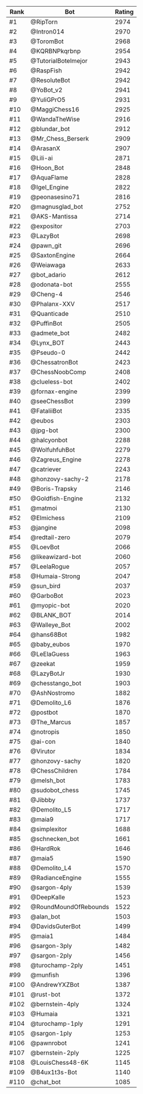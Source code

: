 Rank|Bot|Rating
---|---|---
#1|@RipTorn|2974
#2|@Intron014|2970
#3|@ToromBot|2968
#4|@KQRBNPkqrbnp|2954
#5|@TutorialBotelmejor|2943
#6|@RaspFish|2942
#7|@ResoluteBot|2942
#8|@YoBot_v2|2941
#9|@YuliGPrO5|2931
#10|@MaggiChess16|2925
#11|@WandaTheWise|2916
#12|@blundar_bot|2912
#13|@Mr_Chess_Berserk|2909
#14|@ArasanX|2907
#15|@Lili-ai|2871
#16|@Hoon_Bot|2848
#17|@AquaFlame|2828
#18|@Igel_Engine|2822
#19|@peonasesino71|2816
#20|@magnusglad_bot|2752
#21|@AKS-Mantissa|2714
#22|@expositor|2703
#23|@LazyBot|2698
#24|@pawn_git|2696
#25|@SaxtonEngine|2664
#26|@Weiawaga|2633
#27|@bot_adario|2612
#28|@odonata-bot|2555
#29|@Cheng-4|2546
#30|@Phalanx-XXV|2517
#31|@Quanticade|2510
#32|@PuffinBot|2505
#33|@admete_bot|2482
#34|@Lynx_BOT|2443
#35|@Pseudo-0|2442
#36|@ChessatronBot|2423
#37|@ChessNoobComp|2408
#38|@clueless-bot|2402
#39|@fornax-engine|2399
#40|@seeChessBot|2399
#41|@FataliiBot|2335
#42|@eubos|2303
#43|@jpg-bot|2300
#44|@halcyonbot|2288
#45|@WolfuhfuhBot|2279
#46|@Zagreus_Engine|2278
#47|@catriever|2243
#48|@honzovy-sachy-2|2178
#49|@Boris-Trapsky|2146
#50|@Goldfish-Engine|2132
#51|@matmoi|2130
#52|@Elmichess|2109
#53|@jangine|2098
#54|@redtail-zero|2079
#55|@LoevBot|2066
#56|@likeawizard-bot|2060
#57|@LeelaRogue|2057
#58|@Humaia-Strong|2047
#59|@sun_bird|2037
#60|@GarboBot|2023
#61|@myopic-bot|2020
#62|@BLANK_BOT|2014
#63|@Walleye_Bot|2002
#64|@hans68Bot|1982
#65|@baby_eubos|1970
#66|@LeElaGuess|1963
#67|@zeekat|1959
#68|@LazyBotJr|1930
#69|@chesstango_bot|1903
#70|@AshNostromo|1882
#71|@Demolito_L6|1876
#72|@postbot|1870
#73|@The_Marcus|1857
#74|@notropis|1850
#75|@ai-con|1840
#76|@Virutor|1834
#77|@honzovy-sachy|1820
#78|@ChessChildren|1784
#79|@melsh_bot|1783
#80|@sudobot_chess|1745
#81|@Jibbby|1737
#82|@Demolito_L5|1717
#83|@maia9|1717
#84|@simplexitor|1688
#85|@schnecken_bot|1661
#86|@HardRok|1646
#87|@maia5|1590
#88|@Demolito_L4|1570
#89|@RadianceEngine|1555
#90|@sargon-4ply|1539
#91|@DeepKalle|1523
#92|@RoundMoundOfRebounds|1522
#93|@alan_bot|1503
#94|@DavidsGuterBot|1499
#95|@maia1|1484
#96|@sargon-3ply|1482
#97|@sargon-2ply|1456
#98|@turochamp-2ply|1451
#99|@munfish|1396
#100|@AndrewYXZBot|1387
#101|@rust-bot|1372
#102|@bernstein-4ply|1324
#103|@Humaia|1321
#104|@turochamp-1ply|1291
#105|@sargon-1ply|1253
#106|@pawnrobot|1241
#107|@bernstein-2ply|1225
#108|@LouisChess48-6K|1145
#109|@B4ux1t3s-Bot|1140
#110|@chat_bot|1085
